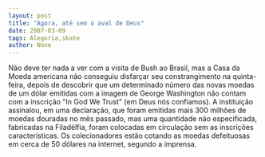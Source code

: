 ```yaml
---
layout: post
title: "Agora, até sem o aval de Deus"
date: 2007-03-09
tags: Alegoria,skate
author: None
---
```


Não deve ter nada a ver com a visita de Bush ao Brasil, mas a Casa da Moeda americana não conseguiu disfarçar seu constrangimento na quinta-feira, depois de descobrir que um determinado número das novas moedas de um dólar emitidas com a imagem de George Washington não contam com a inscrição \"In God We Trust\" (em Deus nós confiamos).
A instituição assinalou, em uma declaração, que foram emitidas mais 300 milhões de moedas douradas no mês passado, mas uma quantidade não especificada, fabricadas na Filadélfia, foram colocadas em circulação sem as inscrições características.
Os colecionadores estão cotando as moedas defeituosas em cerca de 50 dólares na internet, segundo a imprensa. 